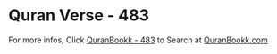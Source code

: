 # Quran Verse - 483 

For more infos, Click [QuranBookk - 483](https://www.quranbookk.com/quran/search?q=483) to Search at [QuranBookk.com](http://quranbookk.com/)